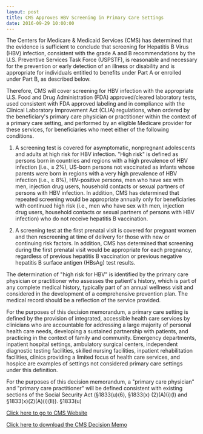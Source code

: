 ```yaml
---
layout: post
title: CMS Approves HBV Screening in Primary Care Settings
date: 2016-09-29 10:00:00
---
```


The Centers for Medicare & Medicaid Services (CMS) has determined that the evidence is sufficient to conclude that screening for Hepatitis B Virus (HBV) infection, consistent with the grade A and B recommendations by the U.S. Preventive Services Task Force (USPSTF), is reasonable and necessary for the prevention or early detection of an illness or disability and is appropriate for individuals entitled to benefits under Part A or enrolled under Part B, as described below.

Therefore, CMS will cover screening for HBV infection with the appropriate U.S. Food and Drug Administration (FDA) approved/cleared laboratory tests, used consistent with FDA approved labeling and in compliance with the Clinical Laboratory Improvement Act (CLIA) regulations, when ordered by the beneficiary's primary care physician or practitioner within the context of a primary care setting, and performed by an eligible Medicare provider for these services, for beneficiaries who meet either of the following conditions.

1. A screening test is covered for asymptomatic, nonpregnant adolescents and adults at high risk for HBV infection. "High risk" is defined as persons born in countries and regions with a high prevalence of HBV infection (i.e., ≥ 2%), US-born persons not vaccinated as infants whose parents were born in regions with a very high prevalence of HBV infection (i.e., ≥ 8%), HIV-positive persons, men who have sex with men, injection drug users, household contacts or sexual partners of persons with HBV infection. In addition, CMS has determined that repeated screening would be appropriate annually only for beneficiaries with continued high risk (i.e., men who have sex with men, injection drug users, household contacts or sexual partners of persons with HBV infection) who do not receive hepatitis B vaccination. 

2. A screening test at the first prenatal visit is covered for pregnant women and then rescreening at time of delivery for those with new or continuing risk factors. In addition, CMS has determined that screening during the first prenatal visit would be appropriate for each pregnancy, regardless of previous hepatitis B vaccination or previous negative hepatitis B surface antigen (HBsAg) test results. 

The determination of "high risk for HBV" is identified by the primary care physician or practitioner who assesses the patient's history, which is part of any complete medical history, typically part of an annual wellness visit and considered in the development of a comprehensive prevention plan.  The medical record should be a reflection of the service provided.

For the purposes of this decision memorandum, a primary care setting is defined by the provision of integrated, accessible health care services by clinicians who are accountable for addressing a large majority of personal health care needs, developing a sustained partnership with patients, and practicing in the context of family and community. Emergency departments, inpatient hospital settings, ambulatory surgical centers, independent diagnostic testing facilities, skilled nursing facilities, inpatient rehabilitation facilities, clinics providing a limited focus of health care services, and hospice are examples of settings not considered primary care settings under this definition.


For the purposes of this decision memorandum, a "primary care physician" and "primary care practitioner" will be defined consistent with existing sections of the Social Security Act (§1833(u)(6), §1833(x) (2)(A)(i)(I) and §1833(x)(2)(A)(i)(II)).
§1833(u)

[Click here to go to CMS Website](https://www.cms.gov/medicare-coverage-database/details/nca-decision-memo.aspx?NCAId=283)

[Click here to download the CMS Decision Memo](https://jumpshare.com/v/jL6yk71KUIAgO58LF1F0)